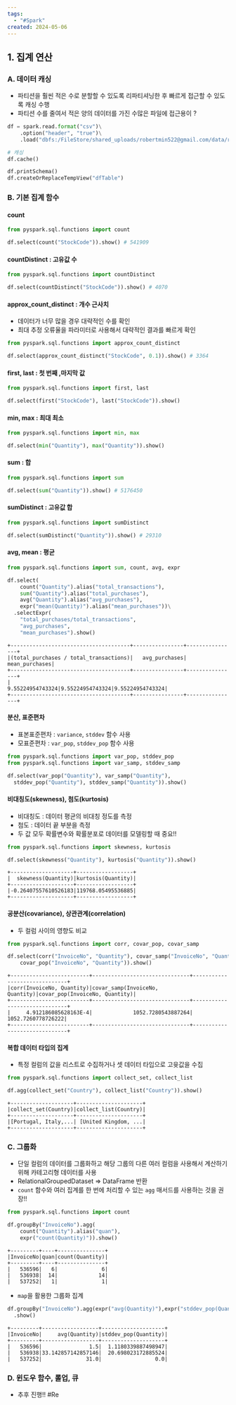 ```yaml
---
tags:
  - "#Spark"
created: 2024-05-06
---
```



## 1. 집계 연산

### A. 데이터  캐싱

- 파티션을 훨씬 적은 수로 분할할 수 있도록 리파티셔닝한 후 빠르게 접근할 수 있도록 캐싱 수행
- 파티션 수를 줄여서 적은 양의 데이터를 가진 수많은 파일에 접근용이 ?
```python
df = spark.read.format("csv")\
    .option("header", "true")\
    .load("dbfs:/FileStore/shared_uploads/robertmin522@gmail.com/data/retail-data/all/*.csv")

# 캐싱
df.cache()

df.printSchema()
df.createOrReplaceTempView("dfTable")
```


### B. 기본 집계 함수

#### count
```python
from pyspark.sql.functions import count

df.select(count("StockCode")).show() # 541909
```

#### countDistinct : 고유값 수
```python
from pyspark.sql.functions import countDistinct

df.select(countDistinct("StockCode")).show() # 4070
```

#### approx_count_distinct : 개수 근사치
- 데이터가 너무 많을 경우 대략적인 수를 확인
- 최대 추정 오류율을 파라미터로 사용해서 대략적인 결과를 빠르게 확인
```python
from pyspark.sql.functions import approx_count_distinct

df.select(approx_count_distinct("StockCode", 0.1)).show() # 3364
```

#### first, last : 첫 번째 ,마지막 값
```python
from pyspark.sql.functions import first, last

df.select(first("StockCode"), last("StockCode")).show()
```

#### min, max : 최대 최소
```python
from pyspark.sql.functions import min, max

df.select(min("Quantity"), max("Quantity")).show()
```

#### sum : 합
```python
from pyspark.sql.functions import sum

df.select(sum("Quantity")).show() # 5176450
```

#### sumDistinct : 고유값 합
```python
from pyspark.sql.functions import sumDistinct

df.select(sumDistinct("Quantity")).show() # 29310
```

#### avg, mean : 평균
```python
from pyspark.sql.functions import sum, count, avg, expr

df.select(
    count("Quantity").alias("total_transactions"),
    sum("Quantity").alias("total_purchases"),
    avg("Quantity").alias("avg_purchases"),
    expr("mean(Quantity)").alias("mean_purchases"))\
  .selectExpr(
    "total_purchases/total_transactions",
    "avg_purchases",
    "mean_purchases").show()
```
```
+--------------------------------------+----------------+----------------+
|(total_purchases / total_transactions)|   avg_purchases|  mean_purchases|
+--------------------------------------+----------------+----------------+
|                      9.55224954743324|9.55224954743324|9.55224954743324|
+--------------------------------------+----------------+----------------+
```

#### 분산, 표준편차
- 표본표준편차 : `variance`, `stddev` 함수 사용
- 모표준편차 : `var_pop`, `stddev_pop` 함수 사용
```python
from pyspark.sql.functions import var_pop, stddev_pop
from pyspark.sql.functions import var_samp, stddev_samp

df.select(var_pop("Quantity"), var_samp("Quantity"),
  stddev_pop("Quantity"), stddev_samp("Quantity")).show()
```

#### 비대칭도(skewness), 첨도(kurtosis)
- 비대칭도 : 데이터 평균의 비대칭 정도를 측정
- 첨도 : 데이터 끝 부분을 측정
- 두 값 모두 확률변수와 확률분포로 데이터를 모델링할 때 중요!!
```python
from pyspark.sql.functions import skewness, kurtosis

df.select(skewness("Quantity"), kurtosis("Quantity")).show()
```
```
+--------------------+------------------+
|  skewness(Quantity)|kurtosis(Quantity)|
+--------------------+------------------+
|-0.26407557610526183|119768.05495536885|
+--------------------+------------------+
```

#### 공분산(covariance), 상관관계(correlation)
- 두 컬럼 사이의 영향도 비교
```python
from pyspark.sql.functions import corr, covar_pop, covar_samp

df.select(corr("InvoiceNo", "Quantity"), covar_samp("InvoiceNo", "Quantity"),
    covar_pop("InvoiceNo", "Quantity")).show()
```
```
+-------------------------+-------------------------------+------------------------------+
|corr(InvoiceNo, Quantity)|covar_samp(InvoiceNo, Quantity)|covar_pop(InvoiceNo, Quantity)|
+-------------------------+-------------------------------+------------------------------+
|     4.912186085628163E-4|             1052.7280543887264|            1052.7260778726222|
+-------------------------+-------------------------------+------------------------------+
```

#### 복합 데이터 타입의 집계
- 특정 컬럼의 값을 리스트로 수집하거나 셋 데이터 타입으로 고윳값을 수집
```python
from pyspark.sql.functions import collect_set, collect_list

df.agg(collect_set("Country"), collect_list("Country")).show()
```
```
+--------------------+---------------------+
|collect_set(Country)|collect_list(Country)|
+--------------------+---------------------+
|[Portugal, Italy,...| [United Kingdom, ...|
+--------------------+---------------------+
```


### C. 그룹화

- 단일 컬럼의 데이터를 그룹화하고 해당 그룹의 다른 여러 컬럼을 사용해서 계산하기 위해 카테고리형 데이터를 사용
- RelationalGroupedDataset => DataFrame 반환
- `count` 함수와 여러 집계를 한 번에 처리할 수 있는 `agg` 매서드를 사용하는 것을 권장!!
```python
from pyspark.sql.functions import count

df.groupBy("InvoiceNo").agg(
    count("Quantity").alias("quan"),
    expr("count(Quantity)")).show()
```
```
+---------+----+---------------+
|InvoiceNo|quan|count(Quantity)|
+---------+----+---------------+
|   536596|   6|              6|
|   536938|  14|             14|
|   537252|   1|              1|
```

- `map`을 활용한 그룹화 집계
```python
df.groupBy("InvoiceNo").agg(expr("avg(Quantity)"),expr("stddev_pop(Quantity)"))\
  .show()
```
```
+---------+------------------+--------------------+
|InvoiceNo|     avg(Quantity)|stddev_pop(Quantity)|
+---------+------------------+--------------------+
|   536596|               1.5|  1.1180339887498947|
|   536938|33.142857142857146|  20.698023172885524|
|   537252|              31.0|                 0.0|
```


### D. 윈도우 함수, 롤업, 큐
- 추후 진행!! #Re






